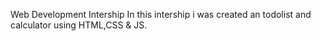 Web Development Intership 
In this intership i was created an todolist and calculator using HTML,CSS & JS.
